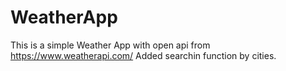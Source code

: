 # WeatherApp
This is a simple Weather App with open api from https://www.weatherapi.com/ Added searchin function by cities.
